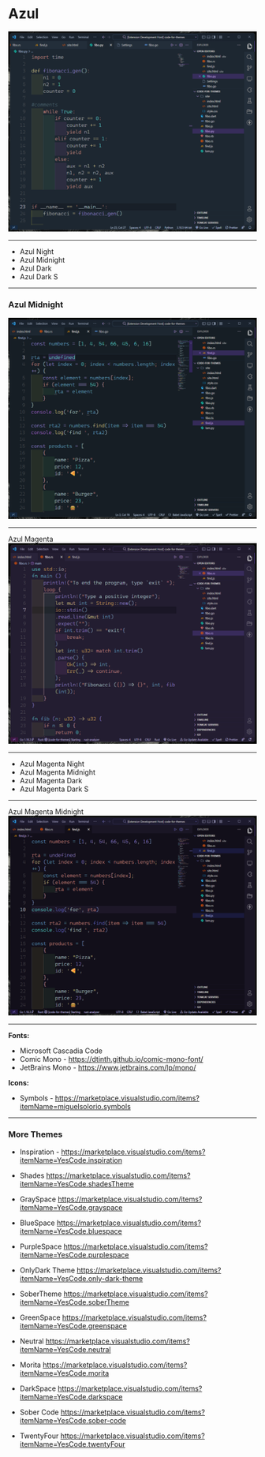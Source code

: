 # Azul

![This is a image](https://github.com/yesomac/Azul/blob/main/img/azul.png?raw=true)

---
* Azul Night
* Azul Midnight
* Azul Dark
* Azul Dark S
---

### Azul Midnight
![This is a image](https://github.com/yesomac/Azul/blob/main/img/azul-night.png?raw=true)

---
Azul Magenta
![This is a image](https://github.com/yesomac/Azul/blob/main/img/magenta.png?raw=true)

---
* Azul Magenta Night
* Azul Magenta Midnight
* Azul Magenta Dark
* Azul Magenta Dark S
---

Azul Magenta Midnight
![This is a image](https://github.com/yesomac/Azul/blob/main/img/magenta-min.png?raw=true)

---
**Fonts:** 

  * Microsoft Cascadia Code
  * Comic Mono - https://dtinth.github.io/comic-mono-font/
  * JetBrains Mono - https://www.jetbrains.com/lp/mono/


**Icons:** 
* Symbols - https://marketplace.visualstudio.com/items?itemName=miguelsolorio.symbols

---

### More Themes

* Inspiration - https://marketplace.visualstudio.com/items?itemName=YesCode.inspiration

* Shades https://marketplace.visualstudio.com/items?itemName=YesCode.shadesTheme

* GraySpace https://marketplace.visualstudio.com/items?itemName=YesCode.grayspace

* BlueSpace https://marketplace.visualstudio.com/items?itemName=YesCode.bluespace

* PurpleSpace https://marketplace.visualstudio.com/items?itemName=YesCode.purplespace

* OnlyDark Theme https://marketplace.visualstudio.com/items?itemName=YesCode.only-dark-theme

* SoberTheme https://marketplace.visualstudio.com/items?itemName=YesCode.soberTheme

* GreenSpace https://marketplace.visualstudio.com/items?itemName=YesCode.greenspace

* Neutral https://marketplace.visualstudio.com/items?itemName=YesCode.neutral

* Morita https://marketplace.visualstudio.com/items?itemName=YesCode.morita

* DarkSpace https://marketplace.visualstudio.com/items?itemName=YesCode.darkspace

* Sober Code https://marketplace.visualstudio.com/items?itemName=YesCode.sober-code

* TwentyFour https://marketplace.visualstudio.com/items?itemName=YesCode.twentyFour